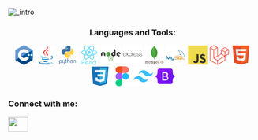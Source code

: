 <!---
farwaatariq/farwaatariq is a ✨ special ✨ repository because its `README.md` (this file) appears on your GitHub profile.
You can click the Preview link to take a look at your changes.
--->
![_intro](https://github.com/user-attachments/assets/1f843141-f31b-4eeb-b0c5-853d40ddefb3)

<h3 align="center">Languages and Tools:</h3>
<p align="center">
  <img src="https://raw.githubusercontent.com/devicons/devicon/ca28c779441053191ff11710fe24a9e6c23690d6/icons/cplusplus/cplusplus-original.svg" alt="c++" width="40" height="40"/>
  <img src="https://raw.githubusercontent.com/devicons/devicon/ca28c779441053191ff11710fe24a9e6c23690d6/icons/java/java-original.svg" alt="java" width="40" height="40"/>
  <img src="https://github.com/devicons/devicon/blob/master/icons/python/python-original-wordmark.svg" alt="python" width="40" height="40"/>
  <img src="https://github.com/devicons/devicon/blob/master/icons/react/react-original-wordmark.svg" alt="react" width="40" height="40"/>
  <img src="https://github.com/devicons/devicon/blob/master/icons/nodejs/nodejs-original-wordmark.svg" alt="node" width="40" height="40"/>
  <img src="https://github.com/devicons/devicon/blob/master/icons/express/express-original-wordmark.svg" alt="express" width="40" height="40"/>
  <img src="https://github.com/devicons/devicon/blob/master/icons/mongodb/mongodb-original-wordmark.svg" alt="mongo" width="40" height="40"/>
  <img src="https://github.com/devicons/devicon/blob/master/icons/mysql/mysql-original-wordmark.svg" alt="sql" width="40" height="40"/>
  <img src="https://github.com/devicons/devicon/blob/master/icons/javascript/javascript-original.svg" alt="javascript" width="40" height="40"/>
  <img src="https://github.com/devicons/devicon/blob/master/icons/laravel/laravel-original.svg" alt="laravel" width="40" height="40"/>
  <img src="https://github.com/devicons/devicon/blob/master/icons/html5/html5-original.svg" alt="html" width="40" height="40"/>
  <img src="https://github.com/devicons/devicon/blob/master/icons/css3/css3-original.svg" alt="css" width="40" height="40"/>
  <img src="https://github.com/devicons/devicon/blob/master/icons/figma/figma-original.svg" alt="figma" width="40" height="40"/>
  <img src="https://github.com/devicons/devicon/blob/master/icons/tailwindcss/tailwindcss-original.svg" alt="tailwind" width="40" height="40"/>
  <img src="https://github.com/devicons/devicon/blob/master/icons/bootstrap/bootstrap-original.svg" alt="bootstrap" width="40" height="40"/>
</p>

<h3 align="left">Connect with me:</h3>
<p align="left">
  <a href="www.linkedin.com/in/farwa-tariq-646677282" target="blank"><img align="center" src="https://cdn.jsdelivr.net/npm/simple-icons@3.0.1/icons/linkedin.svg" alt="" height="30" width="40" /></a>
</p>
